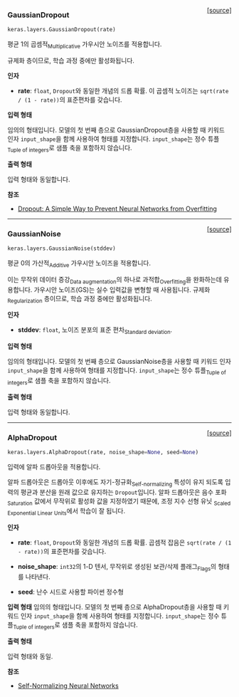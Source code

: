 <span style="float:right;">[[source]](https://github.com/keras-team/keras/blob/master/keras/layers/noise.py#L58)</span>

### GaussianDropout

```python
keras.layers.GaussianDropout(rate)
```

평균 1의 곱셈적<sub>Multiplicative</sub> 가우시안 노이즈를 적용합니다.

규제화 층이므로, 학습 과정 중에만 활성화됩니다.

__인자__

- __rate__: `float`, `Dropout`와 동일한 개념의 드롭 확률.
    이 곱셈적 노이즈는 `sqrt(rate / (1 - rate))`의 표준편차를 갖습니다.

__입력 형태__

임의의 형태입니다. 모델의 첫 번째 층으로 GaussianDropout층을
사용할 때 키워드 인자 `input_shape`을 함께 사용하여 형태를 지정합니다. 
`input_shape`는 정수 튜플<sub>Tuple of integers</sub>로 샘플 축을 포함하지 않습니다.

__출력 형태__

입력 형태와 동일합니다.

__참조__

- [Dropout: A Simple Way to Prevent Neural Networks from Overfitting](
   http://www.cs.toronto.edu/~rsalakhu/papers/srivastava14a.pdf)
   
----

<span style="float:right;">[[source]](https://github.com/keras-team/keras/blob/master/keras/layers/noise.py#L14)</span>

### GaussianNoise

```python
keras.layers.GaussianNoise(stddev)
```

평균 0의 가산적<sub>Additive</sub> 가우시안 노이즈을 적용합니다.

이는 무작위 데이터 증강<sub>Data augmentation</sub>의 하나로 과적합<sub>Overfitting</sub>을 완화하는데 유용합니다.
가우시안 노이즈(GS)는 실수 입력값을 변형할 때 사용됩니다.
규제화<sub>Regularization</sub> 층이므로, 학습 과정 중에만 활성화됩니다.

__인자__

- __stddev__: `float`, 노이즈 분포의 표준 편차<sub>Standard deviation</sub>.


__입력 형태__

임의의 형태입니다. 모델의 첫 번째 층으로 GaussianNoise층을
사용할 때 키워드 인자 `input_shape`을 함께 사용하여 형태를 지정합니다. 
`input_shape`는 정수 튜플<sub>Tuple of integers</sub>로 샘플 축을 포함하지 않습니다.

__출력 형태__

입력 형태와 동일합니다.
    

----

<span style="float:right;">[[source]](https://github.com/keras-team/keras/blob/master/keras/layers/noise.py#L106)</span>

### AlphaDropout

```python
keras.layers.AlphaDropout(rate, noise_shape=None, seed=None)
```

입력에 알파 드롭아웃을 적용합니다.

알파 드롭아웃은 드롭아웃 이후에도 자기-정규화<sub>Self-normalizing</sub> 특성이 유지                       되도록 입력의 평균과 분산을 원래 값으로 유지하는 `Dropout`입니다.                                알파 드롭아웃은 음수 포화<sub>Saturation</sub> 값에서 무작위로 활성화 값을 지정하였기 때문에,
조정 지수 선형 유닛 <sub>Scaled Exponential Linear Units</sub>에서 학습이 잘 됩니다.



__인자__

- __rate__: `float`, `Dropout`와 동일한 개념의 드롭 확률.
    곱셈적 잡음은 `sqrt(rate / (1 - rate))`의 표준편차를 갖습니다.
    
- __noise_shape__:  `int32`의 1-D 텐서, 무작위로 생성된 보관/삭제 플래그<sub>Flags</sub>의 형태를 나타낸다.

- __seed__: 난수 시드로 사용할 파이썬 정수형

__입력 형태__
임의의 형태입니다. 모델의 첫 번째 층으로 AlphaDropout층을
사용할 때 키워드 인자 `input_shape`을 함께 사용하여 형태를 지정합니다. 
`input_shape`는 정수 튜플<sub>Tuple of integers</sub>로 샘플 축을 포함하지 않습니다.

__출력 형태__

입력 형태와 동일.

__참조__

- [Self-Normalizing Neural Networks](https://arxiv.org/abs/1706.02515)
  
